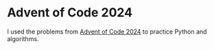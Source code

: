 # Advent of Code 2024

I used the problems from [Advent of Code 2024](https://adventofcode.com/2024) to practice Python and algorithms.
